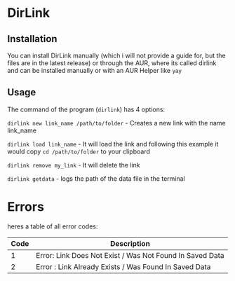 # DirLink

## Installation

You can install DirLink manually (which i will not provide a guide for, but the files are in the latest release) or through the AUR, where its called dirlink and can be installed manually or with an AUR Helper like `yay`

## Usage

The command of the program (`dirlink`) has 4 options:

`dirlink new link_name /path/to/folder` - Creates a new link with the name link_name

`dirlink load link_name` - It will load the link and following this example it would copy `cd /path/to/folder` to your clipboard

`dirlink remove my_link` - It will delete the link

`dirlink getdata` - logs the path of the data file in the terminal

# Errors

heres a table of all error codes:

| Code | Description |
|------|-------------|
| 1 | Error: Link Does Not Exist / Was Not Found In Saved Data |
| 2 | Error : Link Already Exists / Was Found In Saved Data |
